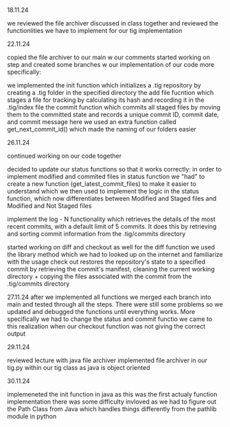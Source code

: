 18.11.24

we reviewed the file archiver discussed in class together and reviewed the functionlities we have to implement for our tig implementation

22.11.24

copied the file archiver to our main w our comments
started working on step and created some branches w our implementation of our code more specifically:

we implemented the init function which initializes a .tig repository by creating a .tig folder in the specified directory
the add file fucntion which stages a file for tracking by calculating its hash and recording it in the .tig/index file
the commit function which commits all staged files by moving them to the committed state and records a unique commit ID, commit date, and commit message here we used an extra function called get_next_commit_id() which made the naming of our folders easier

26.11.24

continued working on our code together

decided to update our status functions so that it works correctly:
in order to implement modified and commited files in status function we "had" to create a new function (get_latest_commit_files) to make it easier to understand which we then used to implement the logic in the status function, which now differentiates between Modified and Staged files and Modified and Not Staged files

implement the log - N functionality which retrieves the details of the most recent commits, with a default limit of 5 commits. It does this by retrieving and sorting commit information from the .tig/commits directory 

started working on diff and checkout as well 
for the diff function we used the library method which we had to looked up on the internet and familiarize with the usage 
check out restores the repository's state to a specified commit by retrieving the commit's manifest, cleaning the current working directory + copying the files associated with the commit from the .tig/commits directory

27.11.24
after we implemented all functions we merged each branch into main and tested through all the steps. There were still some problems so we updated and debugged the functions until everything works. More specifically we had to change the status and commit functio we came to this realization when our checkout function was not giving the correct output

29.11.24

reviewed lecture with java file archiver
implemented file archiver in our tig.py within our tig class as java is object oriented

30.11.24

implemeneted the init function in java as this was the first actualy function implementation there was some difficulty invloved as we had to figure out the Path Class from Java which handles things differently from the pathlib module in python 